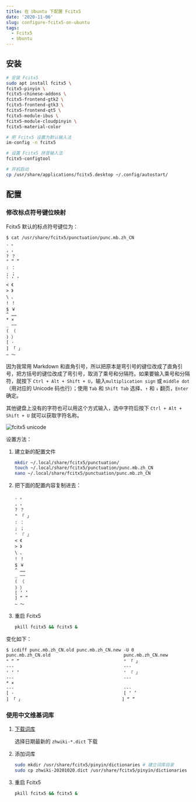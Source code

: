 ```yaml
---
title: 在 Ubuntu 下配置 Fcitx5
date: '2020-11-06'
slug: configure-fcitx5-on-ubuntu
tags:
  - Fcitx5
  - Ubuntu
---
```


## 安装

```bash
# 安装 Fcitx5
sudo apt install fcitx5 \
fcitx5-pinyin \
fcitx5-chinese-addons \
fcitx5-frontend-gtk2 \
fcitx5-frontend-gtk3 \
fcitx5-frontend-qt5 \
fcitx5-module-ibus \
fcitx5-module-cloudpinyin \
fcitx5-material-color

# 把 Fcitx5 设置为默认输入法
im-config -n fcitx5

# 设置 Fcitx5 拼音输入法
fcitx5-configtool

# 开机启动
cp /usr/share/applications/fcitx5.desktop ~/.config/autostart/
```

## 配置

### 修改标点符号键位映射

Fcitx5 默认的标点符号键位为：

```
$ cat /usr/share/fcitx5/punctuation/punc.mb.zh_CN
. 。
, ，
? ？
" “ ”
: ：
; ；
' ‘ ’
< 《
> 》
\ 、
! ！
$ ￥
^ ……
* ×
_ ——
( （
) ）
[ ·
] 「 」
~ ～
```

因为我常用 Markdown 和直角引号，所以把原本是弯引号的键位改成了直角引号，把方括号的键位改成了弯引号，取消了乘号和分隔符。如果要输入乘号和分隔符，就按下 `Ctrl + Alt + Shift + U`，输入`multiplication sign` 或 `middle dot`（用对应的 Unicode 码也行）；使用 `Tab` 和 `Shift Tab` 选择、`↑` 和 `↓` 翻页，`Enter` 确定。

其他键盘上没有的字符也可以用这个方式输入，选中字符后按下 `Ctrl + Alt + Shift + U` 就可以获取字符名称。

![fcitx5 unicode](https://cdn.jsdelivr.net/gh/CyrusYip/blog-static/images/2020-11-06_fcitx5-unicode.gif)

设置方法：

1. 建立新的配置文件

    ```bash
    mkdir ~/.local/share/fcitx5/punctuation/
    touch ~/.local/share/fcitx5/punctuation/punc.mb.zh_CN
    nano ~/.local/share/fcitx5/punctuation/punc.mb.zh_CN
    ```

2. 把下面的配置内容复制进去：

    ```
    . 。
    , ，
    ? ？
    " 「 」
    : ：
    ; ；
    ' 『 』
    < 《
    > 》
    \ 、
    ! ！
    $ ￥
    ^ ……
    _ ——
    ( （
    ) ）
    [ ‘ ’
    ] “ ”
    ~ ～
    ```

3. 重启 Fcitx5

    ```bash
    pkill fcitx5 && fcitx5 &
    ```

变化如下：

```
$ icdiff punc.mb.zh_CN.old punc.mb.zh_CN.new -U 0
punc.mb.zh_CN.old                            punc.mb.zh_CN.new                           
" “ ”                                        " 「 」                                     
---                                          ---                                         
' ‘ ’                                        ' 『 』                                     
---                                          ---                                         
* ×                                                                                      
---                                          ---                                         
[ ·                                          [ ‘ ’                                       
] 「 」                                      ] “ ”
```

### 使用中文维基词库

1. [下载词库](https://github.com/felixonmars/fcitx5-pinyin-zhwiki/releases)

    选择日期最新的 `zhwiki-*.dict` 下载

2. 添加词库

    ```bash
    sudo mkdir /usr/share/fcitx5/pinyin/dictionaries # 建立词库目录
    sudo cp zhwiki-20201020.dict /usr/share/fcitx5/pinyin/dictionaries # 添加词库

3. 重启 Fcitx5

    ```bash
    pkill fcitx5 && fcitx5 &
    ```
